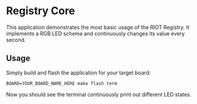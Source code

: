 # Registry Core

This application demonstrates the most basic usage of the RIOT Registry.
It implements a RGB LED schema and continuously changes its value every second.

## Usage

Simply build and flash the application for your target board:

```shell
BOARD=YOUR_BOARD_NAME_HERE make flash term
```

Now you should see the terminal continuously print out different LED states.

